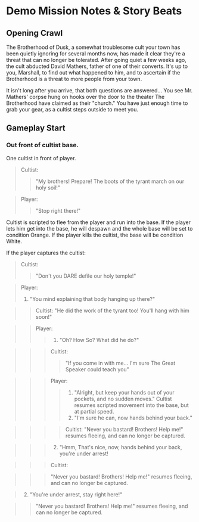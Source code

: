 # Demo Mission Notes & Story Beats

## Opening Crawl

The Brotherhood of Dusk, a somewhat troublesome cult your town has been quietly ignoring for several months now, has made it clear they're a threat that can no longer be tolerated.  After going quiet a few weeks ago, the cult abducted David Mathers, father of one of their converts.  It's up to you, Marshall, to find out what happened to him, and to ascertain if the Brotherhood is a threat to more people from your town.  

It isn't long after you arrive, that both questions are answered...  You see Mr. Mathers' corpse hung on hooks over the door to the theater The Brotherhood have claimed as their "church."  You have just enough time to grab your gear, as a cultist steps outside to meet you.

## Gameplay Start

### Out front of cultist base.
One cultist in front of player.
> Cultist:
>  > "My brothers!  Prepare!  The boots of the tyrant march on our holy soil!"

> Player:
>  > "Stop right there!"

Cultist is scripted to flee from the player and run into the base.  If the player lets him get into the base, he will despawn and the whole base will be set to condition Orange.  If the player kills the cultist, the base will be condition White. 

If the player captures the cultist:
> Cultist:
>  > "Don't you DARE defile our holy temple!"

> Player:
>  1. "You mind explaining that body hanging up there?"

>  > Cultist:
>  >  "He did the work of the tyrant too! You'll hang with him soon!"

>  > Player:
>  >  >  1. "Oh? How So? What did he do?"

>  >  >  Cultist:
>  >  >  > "If you come in with me... I'm sure The Great Speaker could teach you"

>  >  >  Player:
>  >  >  > 1. "Alright, but keep your hands out of your pockets, and no sudden moves." Cultist resumes scripted movement into the base, but at partial speed.
>  >  >  > 2. "I'm sure he can, now hands behind your back."

>  >  >  >  Cultist:
>  >  >  >  "Never you bastard!  Brothers! Help me!" resumes fleeing, and can no longer be captured.

>  >  >  2. "Hmm, That's nice, now, hands behind your back, you're under arrest!

>  >  >  Cultist:

>  >  >  "Never you bastard!  Brothers! Help me!" resumes fleeing, and can no longer be captured.

>  2. "You're under arrest, stay right here!"

>  >  "Never you bastard!  Brothers! Help me!" resumes fleeing, and can no longer be captured.
